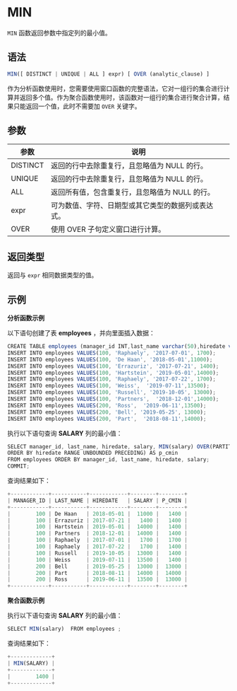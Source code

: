 MIN 
========================



`MIN` 函数返回参数中指定列的最小值。

语法 
--------------

```javascript
MIN([ DISTINCT | UNIQUE | ALL ] expr) [ OVER (analytic_clause) ]
```



作为分析函数使用时，您需要使用窗口函数的完整语法，它对一组行的集合进行计算并返回多个值。作为聚合函数使用时，该函数对一组行的集合进行聚合计算，结果只能返回一个值，此时不需要加 `OVER` 关键字。

参数 
--------------



|  **参数**  |           **说明**           |
|----------|----------------------------|
| DISTINCT | 返回的行中去除重复行，且忽略值为 NULL 的行。  |
| UNIQUE   | 返回的行中去除重复行，且忽略值为 NULL 的行。  |
| ALL      | 返回所有值，包含重复行，且忽略值为 NULL 的行。 |
| expr     | 可为数值、字符、日期型或其它类型的数据列或表达式。  |
| OVER     | 使用 OVER 子句定义窗口进行计算。        |



返回类型 
----------------

返回与 `expr` 相同数据类型的值。

示例 
--------------

**分析函数示例** 

以下语句创建了表 **employees** ，并向里面插入数据：

```javascript
CREATE TABLE employees (manager_id INT,last_name varchar(50),hiredate varchar(50),SALARY INT);
INSERT INTO employees VALUES(100, 'Raphaely', '2017-07-01', 1700);
INSERT INTO employees VALUES(100, 'De Haan', '2018-05-01',11000);      
INSERT INTO employees VALUES(100, 'Errazuriz', '2017-07-21', 1400);
INSERT INTO employees VALUES(100, 'Hartstein', '2019-05-01',14000);     
INSERT INTO employees VALUES(100, 'Raphaely', '2017-07-22', 1700);
INSERT INTO employees VALUES(100, 'Weiss',  '2019-07-11',13500);     
INSERT INTO employees VALUES(100, 'Russell', '2019-10-05', 13000);
INSERT INTO employees VALUES(100, 'Partners',  '2018-12-01',14000);     
INSERT INTO employees VALUES(200, 'Ross',  '2019-06-11',13500);     
INSERT INTO employees VALUES(200, 'Bell', '2019-05-25', 13000);
INSERT INTO employees VALUES(200, 'Part',  '2018-08-11',14000);
```



执行以下语句查询 **SALARY** 列的最小值：

```javascript
SELECT manager_id, last_name, hiredate, salary, MIN(salary) OVER(PARTITION BY manager_id 
ORDER BY hiredate RANGE UNBOUNDED PRECEDING) AS p_cmin
FROM employees ORDER BY manager_id, last_name, hiredate, salary;
COMMIT;
```



查询结果如下：

```javascript
+------------+-----------+------------+--------+--------+
| MANAGER_ID | LAST_NAME | HIREDATE   | SALARY | P_CMIN |
+------------+-----------+------------+--------+--------+
|        100 | De Haan   | 2018-05-01 |  11000 |   1400 |
|        100 | Errazuriz | 2017-07-21 |   1400 |   1400 |
|        100 | Hartstein | 2019-05-01 |  14000 |   1400 |
|        100 | Partners  | 2018-12-01 |  14000 |   1400 |
|        100 | Raphaely  | 2017-07-01 |   1700 |   1700 |
|        100 | Raphaely  | 2017-07-22 |   1700 |   1400 |
|        100 | Russell   | 2019-10-05 |  13000 |   1400 |
|        100 | Weiss     | 2019-07-11 |  13500 |   1400 |
|        200 | Bell      | 2019-05-25 |  13000 |  13000 |
|        200 | Part      | 2018-08-11 |  14000 |  14000 |
|        200 | Ross      | 2019-06-11 |  13500 |  13000 |
+------------+-----------+------------+--------+--------+
```



**聚合函数示例** 

执行以下语句查询 **SALARY** 列的最小值：

```javascript
SELECT MIN(salary)  FROM employees ;
```



查询结果如下：

```javascript
+-------------+
| MIN(SALARY) |
+-------------+
|        1400 |
+-------------+
```


